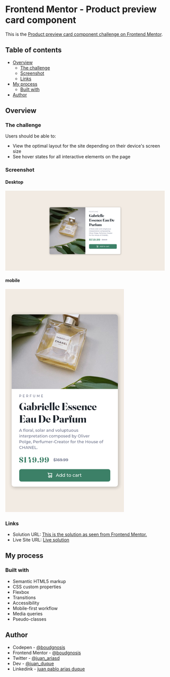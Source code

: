# Frontend Mentor - Product preview card component

This is the [Product preview card component challenge on Frontend Mentor](https://www.frontendmentor.io/challenges/product-preview-card-component-GO7UmttRfa).

## Table of contents

- [Overview](#overview)
  - [The challenge](#the-challenge)
  - [Screenshot](#screenshot)
  - [Links](#links)
- [My process](#my-process)
  - [Built with](#built-with)
- [Author](#author)

## Overview

### The challenge

Users should be able to:

- View the optimal layout for the site depending on their device's screen size
- See hover states for all interactive elements on the page

### Screenshot

#### Desktop

![A letter of introduction for a perfume.](./desktop.png)

#### mobile

![A letter of introduction for a perfume.](./mobile.png)

### Links

- Solution URL: [This is the solution as seen from Frontend Mentor.](https://www.frontendmentor.io/solutions/accessibility-flexbox-responsive-transitions-R6pFRoFkc8)
- Live Site URL: [Live solution](https://boudgnosis.github.io/Product-preview-card-component/)

## My process

### Built with

- Semantic HTML5 markup
- CSS custom properties
- Flexbox
- Transitions
- Accessibility
- Mobile-first workflow
- Media queries
- Pseudo-classes

## Author

- Codepen - [@boudgnosis](https://codepen.io/boudgnosis)
- Frontend Mentor - [@boudgnosis](https://www.frontendmentor.io/profile/boudgnosis)
- Twitter - [@juan_ariasd](https://twitter.com/juan_ariasd)
- Dev - [@juan_duque](https://dev.to/juan_duque)
- Linkedink - [juan pablo arias duque](https://www.linkedin.com/in/jpariasduque/)
